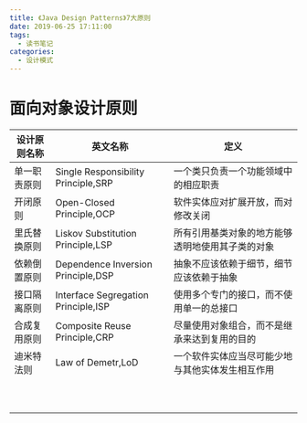 ```yaml
---
title: 《Java Design Patterns》7大原则
date: 2019-06-25 17:11:00
tags: 
  - 读书笔记
categories:
  - 设计模式
---
```


# 面向对象设计原则

| 设计原则名称 | 英文名称                            | 定义                                             |
| ------------ | ----------------------------------- | ------------------------------------------------ |
| 单一职责原则 | Single Responsibility Principle,SRP | 一个类只负责一个功能领域中的相应职责             |
| 开闭原则     | Open-Closed Principle,OCP           | 软件实体应对扩展开放，而对修改关闭               |
| 里氏替换原则 | Liskov Substitution Principle,LSP   | 所有引用基类对象的地方能够透明地使用其子类的对象 |
| 依赖倒置原则 | Dependence Inversion Principle,DSP  | 抽象不应该依赖于细节，细节应该依赖于抽象         |
| 接口隔离原则 | Interface Segregation Principle,ISP | 使用多个专门的接口，而不使用单一的总接口         |
| 合成复用原则 | Composite Reuse Principle,CRP       | 尽量使用对象组合，而不是继承来达到复用的目的     |
| 迪米特法则   | Law of Demetr,LoD                   | 一个软件实体应当尽可能少地与其他实体发生相互作用 |
|              |                                     |                                                  |
|              |                                     |                                                  |
|              |                                     |                                                  |
|              |                                     |                                                  |
|              |                                     |                                                  |
|              |                                     |                                                  |
|              |                                     |                                                  |
|              |                                     |                                                  |
|              |                                     |                                                  |
|              |                                     |                                                  |

